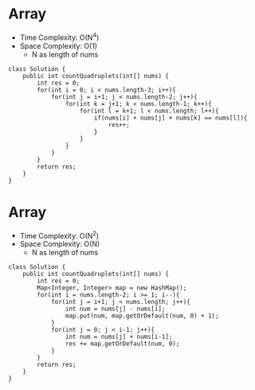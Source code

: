 # Array
* Time Complexity: O(N<sup>4</sup>)
* Space Complexity: O(1)
    * N as length of nums
```
class Solution {
    public int countQuadruplets(int[] nums) {
        int res = 0;
        for(int i = 0; i < nums.length-3; i++){
            for(int j = i+1; j < nums.length-2; j++){
                for(int k = j+1; k < nums.length-1; k++){
                    for(int l = k+1; l < nums.length; l++){
                        if(nums[i] + nums[j] + nums[k] == nums[l]){
                            res++;
                        }
                    }
                }
            }
        }
        return res;
    }
}
```
# Array
* Time Complexity: O(N<sup>2</sup>)
* Space Complexity: O(N)
    * N as length of nums
```
class Solution {
    public int countQuadruplets(int[] nums) {
        int res = 0;
        Map<Integer, Integer> map = new HashMap();
        for(int i = nums.length-2; i >= 1; i--){
            for(int j = i+1; j < nums.length; j++){
                int num = nums[j] - nums[i];
                map.put(num, map.getOrDefault(num, 0) + 1);
            }
            for(int j = 0; j < i-1; j++){
                int num = nums[j] + nums[i-1];
                res += map.getOrDefault(num, 0);
            }
        }
        return res;
    }
}
```